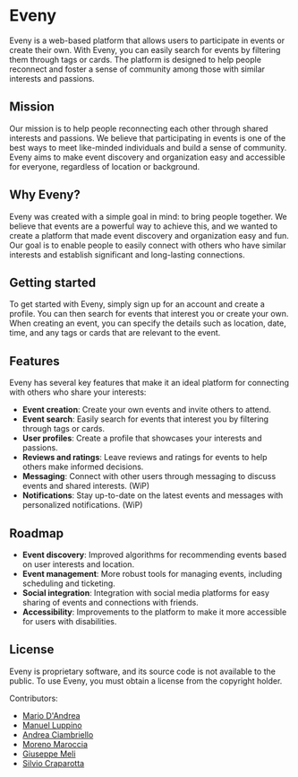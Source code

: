 # Eveny
Eveny is a web-based platform that allows users to participate in events or create their own. With Eveny, you can easily search for events by filtering them through tags or cards. The platform is designed to help people reconnect and foster a sense of community among those with similar interests and passions.

## Mission
Our mission is to help people reconnecting each other through shared interests and passions. We believe that participating in events is one of the best ways to meet like-minded individuals and build a sense of community. Eveny aims to make event discovery and organization easy and accessible for everyone, regardless of location or background.

## Why Eveny?
Eveny was created with a simple goal in mind: to bring people together. We believe that events are a powerful way to achieve this, and we wanted to create a platform that made event discovery and organization easy and fun. Our goal is to enable people to easily connect with others who have similar interests and establish significant and long-lasting connections.

## Getting started
To get started with Eveny, simply sign up for an account and create a profile. You can then search for events that interest you or create your own. When creating an event, you can specify the details such as location, date, time, and any tags or cards that are relevant to the event.

## Features
Eveny has several key features that make it an ideal platform for connecting with others who share your interests:
* <b>Event creation</b>: Create your own events and invite others to attend.
* <b>Event search</b>: Easily search for events that interest you by filtering through tags or cards.
* <b>User profiles</b>: Create a profile that showcases your interests and passions.
* <b>Reviews and ratings</b>: Leave reviews and ratings for events to help others make informed decisions.
* <b>Messaging</b>: Connect with other users through messaging to discuss events and shared interests. (WiP)
* <b>Notifications</b>: Stay up-to-date on the latest events and messages with personalized notifications. (WiP)

## Roadmap
* <b>Event discovery</b>: Improved algorithms for recommending events based on user interests and location.
* <b>Event management</b>: More robust tools for managing events, including scheduling and ticketing.
* <b>Social integration</b>: Integration with social media platforms for easy sharing of events and connections with friends.
* <b>Accessibility</b>: Improvements to the platform to make it more accessible for users with disabilities.

## License
Eveny is proprietary software, and its source code is not available to the public. To use Eveny, you must obtain a license from the copyright holder.

Contributors:

- <a href="https://github.com/Mariowebcs"> Mario D'Andrea </a>
- <a href="https://github.com/Malupp"> Manuel Luppino </a>
- <a href=""> Andrea Ciambriello </a>
- <a href=""> Moreno Maroccia </a>
- <a href=""> Giuseppe Meli </a>
- <a href=""> Silvio Craparotta </a>
